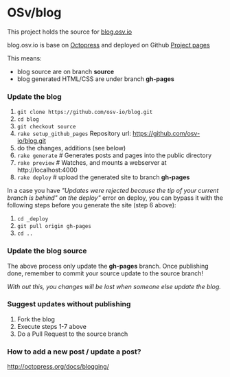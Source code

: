 OSv/blog
====

This project holds the source for [blog.osv.io](blog.osv.io)


blog.osv.io is base on [Octopress](octopress.org) and deployed on Github [Project pages](http://octopress.org/docs/deploying/github/)


This means: 
* blog source are on branch **source**
* blog generated HTML/CSS are under branch **gh-pages**

### Update the blog

1. `git clone https://github.com/osv-io/blog.git`
2. `cd blog`
3. `git checkout source`
4. `rake setup_github_pages`
     Repository url: https://github.com/osv-io/blog.git
5. do the changes, additions (see below)
6. `rake generate`   # Generates posts and pages into the public directory
7. `rake preview`    # Watches, and mounts a webserver at http://localhost:4000
8. `rake deploy`     # upload the generated site to branch **gh-pages**


In a case you have *"Updates were rejected because the tip of your
current branch is behind" on the deploy"* error on deploy, you can
bypass it with the following steps before you generate the site (step
6 above):

1. `cd _deploy`
2. `git pull origin gh-pages`
3. `cd ..`

### Update the blog source
The above process only update the **gh-pages** branch.
Once publishing done, remember to commit your source update to the
source branch!


*With out this, you changes will be lost when someone else update the blog.*

### Suggest updates without publishing

1. Fork the blog 
2. Execute steps 1-7 above
3. Do a Pull Request to the source branch

### How to add a new post / update a post?
http://octopress.org/docs/blogging/



